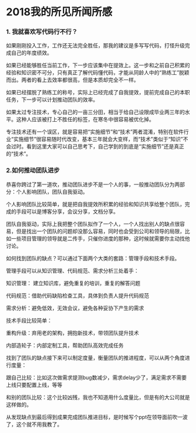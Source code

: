 # 2018我的所见所闻所感

### 1. 我就喜欢写代码行不行？

如果刚刚投入工作，工作还无法完全胜任，那我的建议是多写写代码，打怪升级完成自己的年度绩效。

如果已经能够胜任当前工作，下一步应该集中在提效上。这一步和之前自己积累的经验和知识密不可分，只有真正了解代码懂代码，才能从同龄人中的“熟练工”脱颖而出。两者的看上去效率都很高，但是本质却完全不一样。

如果已经摆脱了熟练工的称号，实际上已经完成了自我提效，提前完成自己的本职任务，下一步可以计划推动团队的效率。

如果太过专注技术，专心自己的一亩三分田，相当于给自己设限成毕业两三年的水平。这种人应该被打上不胜任的标签，在寒冬中很容易被优化掉。

专注技术还有一个误区，就是容易把“实施细节”和“技术”两者混淆，特别在软件行业“实施细节”很容易随时代改变，基本三年就会大变样，而“技术”类似于“知识”不会过时。看到这里大家可以自己思考下，自己学到的到底是“实施细节”还是真正的“技术”。



### 2.如何推动团队进步

恭喜你跨过了第一道坎，推动团队进步不是一个人的事，一般推动团队分为两部分：个人影响团队，团队自我驱动。

个人影响团队比较简单，就是把自我提效所积累的经验和知识共享给整个团队，完成的手段可以是博客分享，会议分享，文档分享。



团队自我驱动，实际上我把整个团队拟作了一个人，一个人找出别人的缺点很容易，但是找出一个团队的问题却没那么容易，同时也会受到公司和领导的局限，比如一些项目管理的领导就是二传手，只催你进度的那种，这时候就需要你主动找他讨论。



如何找到团队的缺点？可以通过下面两个大类的套路：管理手段和技术手段。



管理手段可以从知识管理、代码规范、需求分析三处着手：

知识管理： 建立知识库，避免重复的培训，重复的解答问题

代码规范：借助代码缺陷检查工具，具体到负责人提升代码规范

需求分析：避免低效，无效会议，避免各种妥协下产生的需求



技术手段比较简单：

重构升级：弃用老的架构，拥抱新技术，带领团队提升技术

内部造轮子：内部定制工具，帮助团队高效完成任务



找到了团队的缺点接下来可以制定度量，衡量团队的推进程度，可以从两个角度进行度量：

跟自己比较：比如这次做需求提测bug数减少，需求delay少了，满足需求不需要上线只要配置上线，等等

和别的团队比较：这个比较凶残，我也不知道用什么度量比，但是有的大公司就是这样做的。



从发现缺点到最后得到成果完成团队推进目标，是时候写个ppt在领导面前吹一波了，这个就不用我教了。



